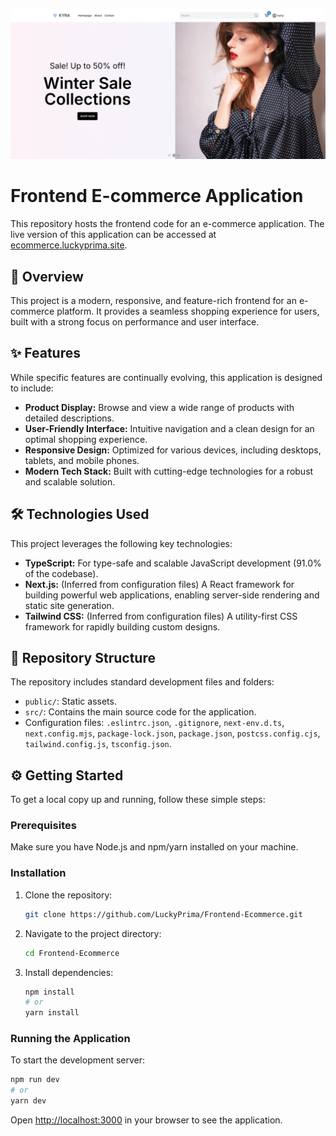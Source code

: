 ![preview image website](img/Screenshot%202025-07-07%20210734.png)

# Frontend E-commerce Application

This repository hosts the frontend code for an e-commerce application. The live version of this application can be accessed at [ecommerce.luckyprima.site](https://ecommerce.luckyprima.site).

## 🚀 Overview

This project is a modern, responsive, and feature-rich frontend for an e-commerce platform. It provides a seamless shopping experience for users, built with a strong focus on performance and user interface.

## ✨ Features

While specific features are continually evolving, this application is designed to include:

- **Product Display:** Browse and view a wide range of products with detailed descriptions.
- **User-Friendly Interface:** Intuitive navigation and a clean design for an optimal shopping experience.
- **Responsive Design:** Optimized for various devices, including desktops, tablets, and mobile phones.
- **Modern Tech Stack:** Built with cutting-edge technologies for a robust and scalable solution.

## 🛠️ Technologies Used

This project leverages the following key technologies:

- **TypeScript:** For type-safe and scalable JavaScript development (91.0% of the codebase).
- **Next.js:** (Inferred from configuration files) A React framework for building powerful web applications, enabling server-side rendering and static site generation.
- **Tailwind CSS:** (Inferred from configuration files) A utility-first CSS framework for rapidly building custom designs.

## 📂 Repository Structure

The repository includes standard development files and folders:

- `public/`: Static assets.
- `src/`: Contains the main source code for the application.
- Configuration files: `.eslintrc.json`, `.gitignore`, `next-env.d.ts`, `next.config.mjs`, `package-lock.json`, `package.json`, `postcss.config.cjs`, `tailwind.config.js`, `tsconfig.json`.

## ⚙️ Getting Started

To get a local copy up and running, follow these simple steps:

### Prerequisites

Make sure you have Node.js and npm/yarn installed on your machine.

### Installation

1.  Clone the repository:
    ```bash
    git clone https://github.com/LuckyPrima/Frontend-Ecommerce.git
    ```
2.  Navigate to the project directory:
    ```bash
    cd Frontend-Ecommerce
    ```
3.  Install dependencies:
    ```bash
    npm install
    # or
    yarn install
    ```

### Running the Application

To start the development server:

```bash
npm run dev
# or
yarn dev
```

Open [http://localhost:3000](http://localhost:3000) in your browser to see the application.
